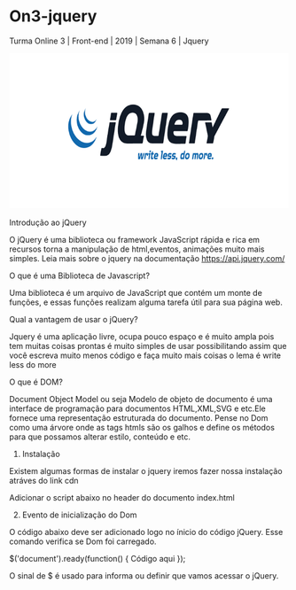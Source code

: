 # On3-jquery
Turma Online 3 | Front-end | 2019 | Semana 6 | Jquery

![Logo-jquery](https://github.com/reprograma/On3-jquery/blob/master/jquery-logo-white.png)

Introdução ao jQuery

O jQuery é uma biblioteca ou framework JavaScript rápida e rica em recursos torna a manipulação de html,eventos, animações muito mais simples.
Leia mais sobre o jquery na documentação https://api.jquery.com/

O que é uma Biblioteca de Javascript?

Uma biblioteca é um arquivo de JavaScript que contém um monte de funções, e essas funções realizam alguma tarefa útil para sua página web.

Qual a vantagem de usar o jQuery?

Jquery é uma aplicação livre, ocupa pouco espaço e é muito ampla pois tem muitas coisas prontas é muito simples de usar possibilitando assim que você escreva muito menos código e faça muito mais coisas o lema é write less do more

O que é DOM?

Document Object Model ou seja Modelo de objeto de documento é uma interface de programação para documentos HTML,XML,SVG e etc.Ele fornece uma representação estruturada do documento.
Pense no Dom como uma árvore onde as tags htmls são os galhos e define os métodos para que possamos alterar estilo, conteúdo e etc.

1. Instalação

Existem algumas formas de instalar o jquery iremos fazer nossa instalação atráves do link cdn

Adicionar o script abaixo no header do documento index.html

<script src="https://ajax.googleapis.com/ajax/libs/jquery/3.4.1/jquery.min.js"></script>


2. Evento de inicialização do Dom

O código abaixo deve ser adicionado logo no ínicio do código jQuery. Esse comando verifica se Dom foi carregado.

$('document').ready(function() {
    Código aqui
});

O sinal de $ é usado para informa ou definir que vamos acessar o jQuery.
